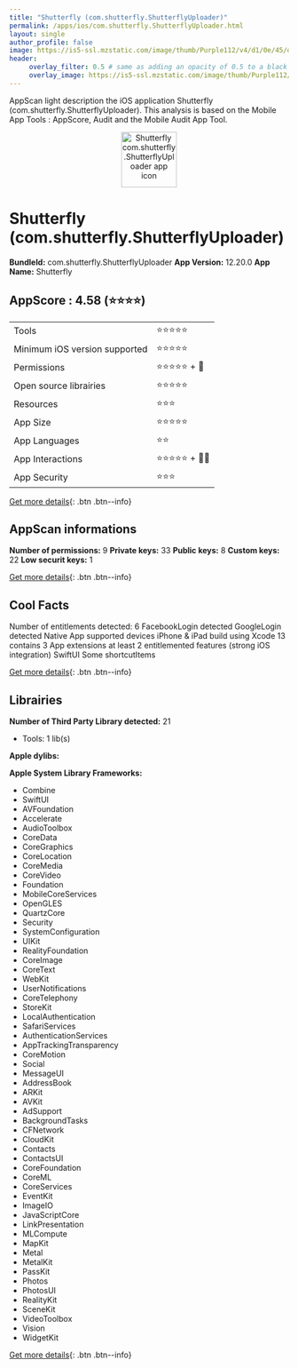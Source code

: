 ```yaml
---
title: "Shutterfly (com.shutterfly.ShutterflyUploader)"
permalink: /apps/ios/com.shutterfly.ShutterflyUploader.html
layout: single
author_profile: false
image: https://is5-ssl.mzstatic.com/image/thumb/Purple112/v4/d1/0e/45/d10e4555-5f05-8aa5-0eae-fb518e615e6a/AppIcon-1x_U007emarketing-0-6-0-85-220.png/512x512bb.jpg
header: 
     overlay_filter: 0.5 # same as adding an opacity of 0.5 to a black background
     overlay_image: https://is5-ssl.mzstatic.com/image/thumb/Purple112/v4/d1/0e/45/d10e4555-5f05-8aa5-0eae-fb518e615e6a/AppIcon-1x_U007emarketing-0-6-0-85-220.png/512x512bb.jpg
---
```

AppScan light description the iOS application Shutterfly (com.shutterfly.ShutterflyUploader). This analysis is based on the Mobile App Tools : AppScore, Audit and the Mobile Audit App Tool.

  
  
<div style="text-align: center;"><img src="https://is5-ssl.mzstatic.com/image/thumb/Purple112/v4/d1/0e/45/d10e4555-5f05-8aa5-0eae-fb518e615e6a/AppIcon-1x_U007emarketing-0-6-0-85-220.png/512x512bb.jpg" width="100" height="100" alt="Shutterfly com.shutterfly.ShutterflyUploader app icon"></div>  
  
# Shutterfly (com.shutterfly.ShutterflyUploader)

**BundleId:** com.shutterfly.ShutterflyUploader
**App Version:** 12.20.0
**App Name:** Shutterfly


## AppScore : 4.58 (⭐️⭐️⭐️⭐️) 

<table>
<tr><td> Tools </td><td> ⭐️⭐️⭐️⭐️⭐️ </td></tr>
<tr><td> Minimum iOS version supported </td><td> ⭐️⭐️⭐️⭐️⭐️ </td></tr>
<tr><td> Permissions </td><td> ⭐️⭐️⭐️⭐️⭐️ + 🌟 </td></tr>
<tr><td> Open source librairies </td><td> ⭐️⭐️⭐️⭐️⭐️ </td></tr>
<tr><td> Resources </td><td> ⭐️⭐️⭐️ </td></tr>
<tr><td> App Size </td><td> ⭐️⭐️⭐️⭐️⭐️ </td></tr>
<tr><td> App Languages </td><td> ⭐️⭐️ </td></tr>
<tr><td> App Interactions </td><td> ⭐️⭐️⭐️⭐️⭐️ + 🌟🌟 </td></tr>
<tr><td> App Security </td><td> ⭐️⭐️⭐️ </td></tr>
</table>

[Get more details](/pricing.html){: .btn .btn--info}  
  
## AppScan informations 

**Number of permissions:** 9
**Private keys:** 33
**Public keys:** 8
**Custom keys:** 22
**Low securit keys:** 1
  
[Get more details](/pricing.html){: .btn .btn--info}

## Cool Facts

Number of entitlements detected: 6
FacebookLogin detected
GoogleLogin detected
Native App
supported devices iPhone & iPad
build using Xcode 13
contains 3 App extensions
at least 2 entitlemented features (strong iOS integration)
SwiftUI
Some shortcutItems 
  
[Get more details](/pricing.html){: .btn .btn--info}

## Librairies 
**Number of Third Party Library detected:** 21
- Tools: 1 lib(s)

**Apple dylibs:**


**Apple System Library Frameworks:**
- Combine
- SwiftUI
- AVFoundation
- Accelerate
- AudioToolbox
- CoreData
- CoreGraphics
- CoreLocation
- CoreMedia
- CoreVideo
- Foundation
- MobileCoreServices
- OpenGLES
- QuartzCore
- Security
- SystemConfiguration
- UIKit
- RealityFoundation
- CoreImage
- CoreText
- WebKit
- UserNotifications
- CoreTelephony
- StoreKit
- LocalAuthentication
- SafariServices
- AuthenticationServices
- AppTrackingTransparency
- CoreMotion
- Social
- MessageUI
- AddressBook
- ARKit
- AVKit
- AdSupport
- BackgroundTasks
- CFNetwork
- CloudKit
- Contacts
- ContactsUI
- CoreFoundation
- CoreML
- CoreServices
- EventKit
- ImageIO
- JavaScriptCore
- LinkPresentation
- MLCompute
- MapKit
- Metal
- MetalKit
- PassKit
- Photos
- PhotosUI
- RealityKit
- SceneKit
- VideoToolbox
- Vision
- WidgetKit


  
[Get more details](/pricing.html){: .btn .btn--info}

